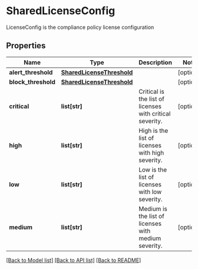# SharedLicenseConfig

LicenseConfig is the compliance policy license configuration

## Properties
Name | Type | Description | Notes
------------ | ------------- | ------------- | -------------
**alert_threshold** | [**SharedLicenseThreshold**](SharedLicenseThreshold.md) |  | [optional] 
**block_threshold** | [**SharedLicenseThreshold**](SharedLicenseThreshold.md) |  | [optional] 
**critical** | **list[str]** | Critical is the list of licenses with critical severity.  | [optional] 
**high** | **list[str]** | High is the list of licenses with high severity.  | [optional] 
**low** | **list[str]** | Low is the list of licenses with low severity.  | [optional] 
**medium** | **list[str]** | Medium is the list of licenses with medium severity.  | [optional] 

[[Back to Model list]](../README.md#documentation-for-models) [[Back to API list]](../README.md#documentation-for-api-endpoints) [[Back to README]](../README.md)


